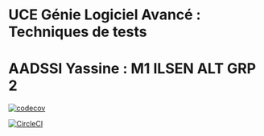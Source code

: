 # UCE Génie Logiciel Avancé : Techniques de tests
# AADSSI Yassine : M1 ILSEN ALT GRP 2

[![codecov](https://codecov.io/gh/Yassine-AADSSI/ceri-m1-techniques-de-test/branch/master/graph/badge.svg?token=53O5CE6VTC)](https://codecov.io/gh/Yassine-AADSSI/ceri-m1-techniques-de-test)

[![CircleCI](https://dl.circleci.com/status-badge/img/gh/Yassine-AADSSI/ceri-m1-techniques-de-test/tree/master.svg?style=svg)](https://dl.circleci.com/status-badge/redirect/gh/Yassine-AADSSI/ceri-m1-techniques-de-test/tree/master)
